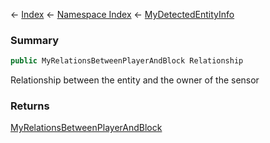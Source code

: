 ← [Index](Api-Index) ← [Namespace Index](Namespace-Index) ← [MyDetectedEntityInfo](Sandbox.ModAPI.Ingame.MyDetectedEntityInfo)

### Summary

```csharp
public MyRelationsBetweenPlayerAndBlock Relationship
```

Relationship between the entity and the owner of the sensor

### Returns

[MyRelationsBetweenPlayerAndBlock](VRage.Game.MyRelationsBetweenPlayerAndBlock)

